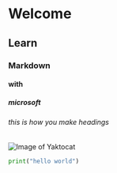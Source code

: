 # Welcome
## Learn
### Markdown
#### with
##### microsoft
###### this is how you make headings

![Image of Yaktocat](https://octodex.github.com/images/yaktocat.png)

``` python
print("hello world")
```
